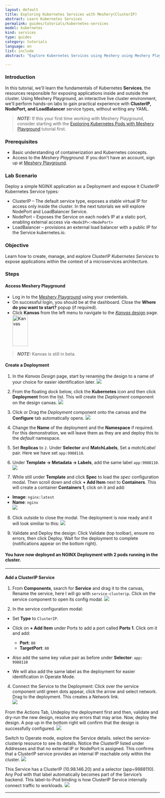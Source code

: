 ```yaml
---
layout: default
title: Exploring Kubernetes Services with Meshery(ClusterIP)
abstract: Learn Kubernetes Services
permalink: guides/tutorials/kubernetes-services
model: kubernetes
kind: services
type: guides
category: tutorials
language: en
list: include
abstract: "Explore Kubernetes Services using Meshery using Meshery Playground, an interactive live environment, through a series of hands-on exercises."

---
```


### Introduction

In this tutorial, we'll learn the fundamentals of Kubernetes **Services**, the resources responsible for exposing applications inside and outside the cluster. Using Meshery Playground, an interactive live cluster environment, we'll perform hands-on labs to gain practical experience with **ClusterIP, NodePort, and LoadBalancer** service types, without writing any YAML.

> **_NOTE:_** If this your first time working with Meshery Playground, consider starting with the [Exploring Kubernetes Pods with Meshery Playground](https://docs.meshery.io/guides/tutorials/kubernetes-pods) tutorial first.


### Prerequisites

- Basic understanding of containerization and Kubernetes concepts.
- Access to the _Meshery Playground_. If you don't have an account, sign up at [Meshery Playground](https://play.meshery.io/).

### Lab Scenario

Deploy a simple NGINX application as a Deployment and expose it ClusterIP Kubernetes Service types:  
- ClusterIP – The default service type, exposes a stable virtual IP for access only inside the cluster. 
In the next tutorials we will explore NodePort and LoadBalancer Service.
- NodePort – Exposes the Service on each node’s IP at a static port, enabling external access via `<NodeIP>:<NodePort>`
- LoadBalancer –  provisions an external load balancer with a public IP for the Service
kubernetes.io. 

### Objective

Learn how to create, manage, and explore ClusterIP _Kubernetes Services_ to expose applications within the context of a microservices architecture.

### Steps

#### Access Meshery Playground
- Log in to the [Meshery Playground](https://play.meshery.io) using your credentials.  
- On successful login, you should be at the dashboard. Close the **Where do you want to start?** popup (if required).  
- Click **Kanvas** from the left menu to navigate to the [_Kanvas_ design](https://kanvas.new/extension/meshmap) page.
  <!-- ![](./kubernetes-services/2025-09-04_01.png){: height="50%" } -->
  <img src="./kubernetes-services/2025-09-04_01.png" alt="Kanvas" width="50" height="100" />

> **_NOTE:_** Kanvas is still in beta.


#### Create a Deployment

1. In the _Kanvas Design_ page, start by renaming the design to a name of your choice for easier identification later.
    ![](./kubernetes-services/2025-09-04_02.png)

2. From the floating dock below, click the **Kubernetes** icon and then click **Deployment** from the list. This will create the _Deployment_ component on the design canvas. 
    ![](./kubernetes-services/2025-09-04_03.png)

3. Click or Drag the _Deployment_ component onto the canvas and the **Configure** tab automatically opens.
    ![](./kubernetes-services/2025-09-04_04.png)
    
4. Change the **Name** of the deployment and the **Namespace** if required. For this demonstration, we will leave them as they are and deploy this to the _default_ namespace.
    
5. Set **Replicas** to `2`. Under **Selector** and **MatchLabels**, Set a _matchLabel_ pair. Here we have set `app:9988110`.
6. Under **Template → Metadata → Labels**, add the same label `app:9988110`. 
  ![](./kubernetes-services/2025-09-04_05.png)

7. While still under **Template** and click **Spec** to load the _spec_ configuration modal. Then scroll down and click **+ Add Item** next to **Containers**. This will create a container **Containers 1**, click on it and add:  
- **Image**: `nginx:latest`  
- **Name**: `nginx`  
  ![](./kubernetes-services/2025-09-04_06.png)

8. Click outside to close the modal. The deployment is now ready and it will look similiar to this:
  ![](./kubernetes-services/2025-09-04_07.png)


9. Validate and Deploy the design: Click Validate (top toolbar), ensure no errors, then click Deploy. Wait for the deployment to complete (notifications appear on the bottom right).

#### You have now deployed an NGINX Deployment with 2 pods running in the cluster.

---

#### Add a ClusterIP Service

1. From **Components**, search for **Service** and drag it to the canvas, Rename the service, here I will go with `service-clusterip`. Click on the service component to open its config modal. 
  ![](./kubernetes-services/2025-09-04_08.png)

2. In the service configuration modal:  
- Set **Type** to `ClusterIP`.  
- Click on  **+ Add Item**  under Ports to add a port called **Ports 1**. Click om it and add: 
  - **Port**: `80`  
  - **TargetPort**: `80`  
- Also add the same key value pair as before under **Selector**: `app: 9988110`
   
- We will also add the same label as the deployment for easier identification in Operate Mode.

4. Connect the Service to the Deployment: Click over the service component until green dots appear, click the arrow and select network. Drag to the deployment. This creates a Network link.  
  ![](./kubernetes-services/2025-09-05_09.png)

From the Actions Tab, Undeploy the deployment first and then, validate and dry-run the new design, resolve any errors that may arise. Now, deploy the design. A pop up in the bottom right will confirm that the design is successfully configured.
  ![](./kubernetes-services/2025-09-05_10.png)

Switch to Operate mode, explore the Service details. select the service-clusterip resource to see its details. Notice the ClusterIP listed under Addresses and that no external IP or NodePort is assigned. This confirms that a ClusterIP service provides an internal IP reachable only within the cluster.
  ![](./kubernetes-services/2025-09-05_11.png)


This Service has a ClusterIP (10.98.146.20) and a selector (app=9988110). Any Pod with that label automatically becomes part of the Service’s backend. This label-to-Pod binding is how ClusterIP Service internally connect traffic to workloads.
  ![](./kubernetes-services/2025-09-05_12.png)


---
